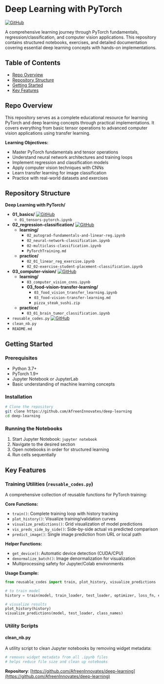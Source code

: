 # Deep Learning with PyTorch

[![GitHub](https://img.shields.io/badge/GitHub-Repository-blue?style=flat-square&logo=github)](https://github.com/AfreenInnovates/deep-learning)

A comprehensive learning journey through PyTorch fundamentals, regression/classification, and computer vision applications. This repository contains structured notebooks, exercises, and detailed documentation covering essential deep learning concepts with hands-on implementations.

## Table of Contents

- [Repo Overview](#repo-overview)
- [Repository Structure](#repository-structure)
- [Getting Started](#getting-started)
- [Key Features](#key-features)

## Repo Overview

This repository serves as a complete educational resource for learning PyTorch and deep learning concepts through practical implementations. It covers everything from basic tensor operations to advanced computer vision applications using transfer learning.

**Learning Objectives:**
- Master PyTorch fundamentals and tensor operations
- Understand neural network architectures and training loops
- Implement regression and classification models
- Apply computer vision techniques with CNNs
- Learn transfer learning for image classification
- Practice with real-world datasets and exercises

## Repository Structure

**Deep Learning with PyTorch/**
- **01_basics/** [![GitHub](https://img.shields.io/badge/-black?style=flat-round&logo=github&logoWidth=8&labelColor=black&color=black)](https://github.com/AfreenInnovates/deep-learning/tree/main/01_basics)
  - `01_tensors-pytorch.ipynb`
- **02_regression-classification/** [![GitHub](https://img.shields.io/badge/-black?style=flat-round&logo=github&logoWidth=8&labelColor=black&color=black)](https://github.com/AfreenInnovates/deep-learning/tree/main/02_regression-classification)
  - **learning/**
    - `02_autograd-fundamentals-and-linear-reg.ipynb`
    - `02_neural-network-classification.ipynb`
    - `02-multiclass-classification.ipynb`
    - `PyTorchTraining.md`
  - **practice/**
    - `02_01_linear_reg_exercise.ipynb`
    - `02_02-exercise-student-placement-classification.ipynb`
- **03_computer-vision/** [![GitHub](https://img.shields.io/badge/-black?style=flat-round&logo=github&logoWidth=8&labelColor=black&color=black)](https://github.com/AfreenInnovates/deep-learning/tree/main/03_computer-vision)
  - **learning/**
    - `03_computer_vision_cnns.ipynb`
    - **03_food-vision-transfer-learning/**
      - `03_food_vision_transfer_learning.ipynb`
      - `03_food-vision-transfer-learning.md`
      - `pizza_steak_sushi.zip`
  - **practice/**
    - `03_01_brain_tumor_classification.ipynb`
- `reusable_codes.py` [![GitHub](https://img.shields.io/badge/-black?style=flat-round&logo=github&logoWidth=8&labelColor=black&color=black)](https://github.com/AfreenInnovates/deep-learning/blob/main/reusable_codes.py)
- `clean_nb.py`
- `README.md`

## Getting Started

### Prerequisites
- Python 3.7+
- PyTorch 1.9+
- Jupyter Notebook or JupyterLab
- Basic understanding of machine learning concepts

### Installation
```bash
# Clone the repository
git clone https://github.com/AfreenInnovates/deep-learning
cd deep-learning

```

### Running the Notebooks
1. Start Jupyter Notebook: `jupyter notebook`
2. Navigate to the desired section
3. Open notebooks in order for structured learning
4. Run cells sequentially


## Key Features

### Training Utilities (`reusable_codes.py`)
A comprehensive collection of reusable functions for PyTorch training:

**Core Functions:**
- `train()`: Complete training loop with history tracking
- `plot_history()`: Visualize training/validation curves
- `visualize_predictions()`: Grid visualization of model predictions
- `vis_preds_side_by_side()`: Side-by-side actual vs predicted comparison
- `predict_image()`: Single image prediction from URL or local path

**Helper Functions:**
- `get_device()`: Automatic device detection (CUDA/CPU)
- `denormalize_batch()`: Image denormalization for visualization
- Multiprocessing safety for Jupyter/Colab environments

**Usage Example:**
```python
from reusable_codes import train, plot_history, visualize_predictions

# to train model
history = train(model, train_loader, test_loader, optimizer, loss_fn, epochs=5)

# visualize results
plot_history(history)
visualize_predictions(model, test_loader, class_names)
```

### Utility Scripts

#### clean_nb.py
A utility script to clean Jupyter notebooks by removing widget metadata:
```python
# removes widget metadata from all .ipynb files
# helps reduce file size and clean up notebooks
```


**Repository**: [https://github.com/AfreenInnovates/deep-learning](https://github.com/AfreenInnovates/deep-learning)